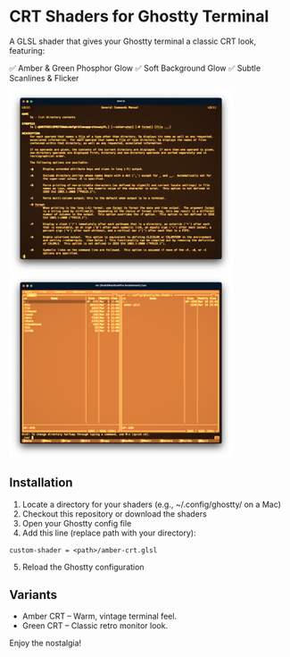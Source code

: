 # CRT Shaders for Ghostty Terminal

A GLSL shader that gives your Ghostty terminal a classic CRT look, featuring:

✅ Amber & Green Phosphor Glow
✅ Soft Background Glow
✅ Subtle Scanlines & Flicker

<p float="middle">
  <img src="https://github.com/thijskok/ghostty-shaders/blob/main/screenshots/screenshot1.png" width="400" />
  <img src="https://github.com/thijskok/ghostty-shaders/blob/main/screenshots/screenshot2.png" width="400" />
</p>

## Installation

1. Locate a directory for your shaders (e.g., ~/.config/ghostty/ on a Mac)
2. Checkout this repository or download the shaders
3. Open your Ghostty config file
4. Add this line (replace path with your directory):

```
custom-shader = <path>/amber-crt.glsl
```

5. Reload the Ghostty configuration

## Variants

-	Amber CRT – Warm, vintage terminal feel.
-	Green CRT – Classic retro monitor look.

Enjoy the nostalgia!
